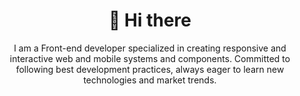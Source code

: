<h1 align="center">👋 Hi there</h1>
<p align="center">I am a Front-end developer specialized in creating responsive and interactive web and mobile systems and components. Committed to following best development practices, always eager to learn new technologies and market trends.</p>